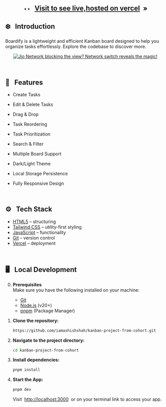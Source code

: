 <h2 align="center">

<img src = "./assets/eyes-to-see.gif" width = 26px align="top"/> &nbsp;[Visit to see live,hosted on vercel](https://kanban.ashishshah.me/) &nbsp;»

</h2>


## <a name="introduction">❄️ &nbsp; Introduction</a>

Boardify is a lightweight and efficient Kanban board designed to help you organize tasks effortlessly. Explore the codebase to discover more.

<a href="https://the-boardify.vercel.app/">
  <p align=center>
    <img width = "650px" alt="Jio Network blocking the view? Network switch reveals the magic!" src="./assets/boardify.png">
  <p>
</a>

<br>

## <a name="features">🔋 &nbsp; Features</a>

- Create Tasks
- Edit & Delete Tasks
- Drag & Drop
- Task Reordering

- Task Prioritization
- Search & Filter
- Multiple Board Support

- Dark/Light Theme

- Local Storage Persistence

- Fully Responsive Design

<br>

## <a name="tech-stack">⚙️ &nbsp; Tech Stack</a>

- [HTML5](https://developer.mozilla.org/en-US/docs/Web/HTML) – structuring
- [Tailwind CSS](https://tailwindcss.com/) – utility-first styling
- [JavaScript](https://developer.mozilla.org/en-US/docs/Web/JavaScript) – functionality
- [Git](https://git-scm.com/) – version control
- [Vercel](https://vercel.com/) – deployment

<br>

## <a name="local-development"> 🖥️&nbsp;&nbsp; Local Development</a>

0.  **Prerequisites** <br>
    Make sure you have the following installed on your machine:

    - [Git](https://git-scm.com/)
    - [Node.js](https://nodejs.org/en) (v20+)
    - [pnpm](https://pnpm.io/) (Package Manager)

1.  **Clone the repository:**

    ```bash
    https://github.com/iamashishshah/kanban-project-from-cohort.git
    ```

2.  **Navigate to the project directory:**

    ```bash
    cd kanban-project-from-cohort
    ```

3.  **Install dependencies:**

    ```bash
    pnpm install
    ```

4.  **Start the App:**

    ```bash
    pnpm dev
    ```

    Visit &nbsp;[http://localhost:3000](http://localhost:3000)&nbsp; or on your terminal link to access your app.
